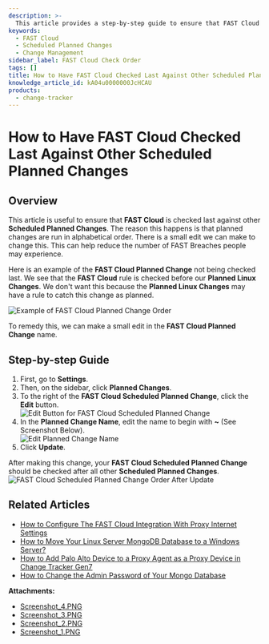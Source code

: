 ```yaml
---
description: >-
  This article provides a step-by-step guide to ensure that FAST Cloud is checked last against other Scheduled Planned Changes to reduce the risk of FAST Breaches.
keywords:
  - FAST Cloud
  - Scheduled Planned Changes
  - Change Management
sidebar_label: FAST Cloud Check Order
tags: []
title: How to Have FAST Cloud Checked Last Against Other Scheduled Planned Changes
knowledge_article_id: kA04u0000000JcHCAU
products:
  - change-tracker
---
```


# How to Have FAST Cloud Checked Last Against Other Scheduled Planned Changes

## Overview

This article is useful to ensure that **FAST Cloud** is checked last against other **Scheduled Planned Changes**. The reason this happens is that planned changes are run in alphabetical order. There is a small edit we can make to change this. This can help reduce the number of FAST Breaches people may experience.

Here is an example of the **FAST Cloud Planned Change** not being checked last. We see that the **FAST Cloud** rule is checked before our **Planned Linux Changes**. We don't want this because the **Planned Linux Changes** may have a rule to catch this change as planned.

![Example of FAST Cloud Planned Change Order](https://nwxcorp--c.na147.content.force.com/sfc/dist/version/download/?oid=00D7000000091pB&ids=0684u00000LdKGr&d=%2Fa%2F4u000000Lzf3%2FFZP8FTSeYdff6jdMkQe2L5zyFmaqFvHhKljfVRDAw4Q&asPdf=false)

To remedy this, we can make a small edit in the **FAST Cloud Planned Change** name.

## Step-by-step Guide

1. First, go to **Settings**.
2. Then, on the sidebar, click **Planned Changes**.
3. To the right of the **FAST Cloud Scheduled Planned Change**, click the **Edit** button.  
   ![Edit Button for FAST Cloud Scheduled Planned Change](https://nwxcorp--c.na147.content.force.com/sfc/dist/version/download/?oid=00D7000000091pB&ids=0684u00000LdKJA&d=%2Fa%2F4u000000LzhI%2FnS1CZNdjW.YLsqpEDZdRpCEdlXFAoXXD8fSL5jG3UkQ&asPdf=false)
4. In the **Planned Change Name**, edit the name to begin with **~** (See Screenshot Below).  
   ![Edit Planned Change Name](https://nwxcorp--c.na147.content.force.com/sfc/dist/version/download/?oid=00D7000000091pB&ids=0684u00000LdKWR&d=%2Fa%2F4u000000LzeN%2FnVgq1Sxz415PE0Qlg5J5WnX9K2Y7GXL7s82YA4k6Jqo&asPdf=false)
5. Click **Update**.

After making this change, your **FAST Cloud Scheduled Planned Change** should be checked after all other **Scheduled Planned Changes**.  
![FAST Cloud Scheduled Planned Change Order After Update](https://nwxcorp--c.na147.content.force.com/sfc/dist/version/download/?oid=00D7000000091pB&ids=0684u00000LdKUq&d=%2Fa%2F4u000000LzYB%2Fq_0UBcgw2tXq07pJxfghUpIehJJ.EoihczoK9MvOydU&asPdf=false)

## Related Articles

- [How to Configure The FAST Cloud Integration With Proxy Internet Settings](https://kb.netwrix.com/8295)
- [How to Move Your Linux Server MongoDB Database to a Windows Server?](https://kb.netwrix.com/8283)
- [How to Add Palo Alto Device to a Proxy Agent as a Proxy Device in Change Tracker Gen7](https://kb.netwrix.com/8164)
- [How to Change the Admin Password of Your Mongo Database](https://kb.netwrix.com/8310)

**Attachments:**
- [Screenshot_4.PNG](https://nwxcorp--c.na147.content.force.com/sfc/dist/version/download/?oid=00D7000000091pB&ids=0684u00000LdKWg&d=%2Fa%2F4u000000Lzik%2F0k2XjnuRzN87OvBjy1tgMKcDGlSmpCUaE2kYJxJt.hc&asPdf=false)
- [Screenshot_3.PNG](https://nwxcorp--c.na147.content.force.com/sfc/dist/version/download/?oid=00D7000000091pB&ids=0684u00000LdKHO&d=%2Fa%2F4u000000Lzxy%2FRDLTHtGrLhf_nexwidOIMtLeiVoUF3mp4LKRdb5exVs&asPdf=false)
- [Screenshot_2.PNG](https://nwxcorp--c.na147.content.force.com/sfc/dist/version/download/?oid=00D7000000091pB&ids=0684u00000LdKKN&d=%2Fa%2F4u000000M024%2FsZLsAhYKuSIZztSoqXcRkfSGCOu8iQKrhTw1Y3LMSRE&asPdf=false)
- [Screenshot_1.PNG](https://nwxcorp--c.na147.content.force.com/sfc/dist/version/download/?oid=00D7000000091pB&ids=0684u00000LdKO1&d=%2Fa%2F4u000000M029%2Fo0L0B03TI.Jz14FLgIP355wmb3FcXILCBdSyRO3t2Pg&asPdf=false)